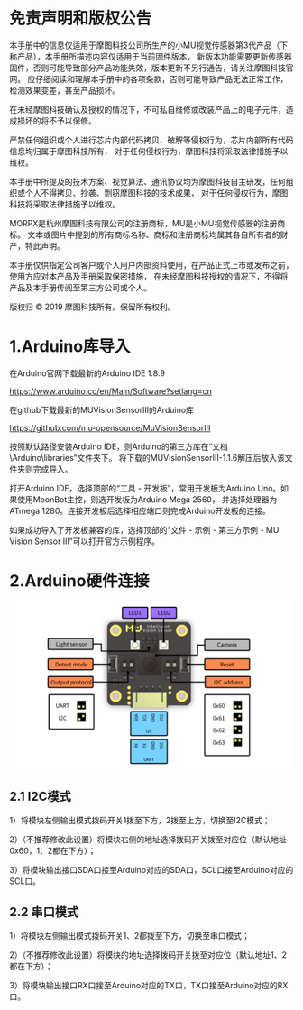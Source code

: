# 免责声明和版权公告

本手册中的信息仅适用于摩图科技公司所生产的小MU视觉传感器第3代产品（下称产品），本手册所描述内容仅适用于当前固件版本，
新版本功能需要更新传感器固件，否则可能导致部分产品功能失效，版本更新不另行通告，请关注摩图科技官网。
应仔细阅读和理解本手册中的各项条款，否则可能导致产品无法正常工作，检测效果变差，甚至产品损坏。

在未经摩图科技确认及授权的情况下，不可私自维修或改装产品上的电子元件，造成损坏的将不予以保修。

严禁任何组织或个人进行芯片内部代码拷贝、破解等侵权行为，芯片内部所有代码信息均归属于摩图科技所有，
对于任何侵权行为，摩图科技将采取法律措施予以维权。

本手册中所提及的技术方案、视觉算法、通讯协议均为摩图科技自主研发，任何组织或个人不得拷贝、抄袭、剽窃摩图科技的技术成果，
对于任何侵权行为，摩图科技将采取法律措施予以维权。

MORPX是杭州摩图科技有限公司的注册商标，MU是小MU视觉传感器的注册商标。
文本或图片中提到的所有商标名称、商标和注册商标均属其各自所有者的财产，特此声明。

本手册仅供指定公司客户或个人用户内部资料使用，在产品正式上市或发布之前，使用方应对本产品及手册采取保密措施，
在未经摩图科技授权的情况下，不得将产品及本手册传阅至第三方公司或个人。

版权归 © 2019 摩图科技所有。保留所有权利。

# 1.Arduino库导入
在Arduino官网下载最新的Arduino IDE 1.8.9

https://www.arduino.cc/en/Main/Software?setlang=cn

在github下载最新的MUVisionSensorIII的Arduino库

https://github.com/mu-opensource/MuVisionSensorIII

按照默认路径安装Arduino IDE，则Arduino的第三方库在“文档\Arduino\libraries”文件夹下。
将下载的MUVisionSensorIII-1.1.6解压后放入该文件夹则完成导入。

打开Arduino IDE，选择顶部的“工具 - 开发板”，常用开发板为Arduino Uno。如果使用MoonBot主控，则选开发板为Arduino Mega 2560，
并选择处理器为ATmega 1280。连接开发板后选择相应端口则完成Arduino开发板的连接。

如果成功导入了开发板兼容的库，选择顶部的“文件 - 示例 - 第三方示例 - MU Vision Sensor III”可以打开官方示例程序。

# 2.Arduino硬件连接

![](./images/MUVS3_pinout.png)

## 2.1 I2C模式

1）将模块左侧输出模式拨码开关1拨至下方，2拨至上方，切换至I2C模式；

2）（不推荐修改此设置）将模块右侧的地址选择拨码开关拨至对应位（默认地址0x60，1、2都在下方）；

3）将模块输出接口SDA口接至Arduino对应的SDA口，SCL口接至Arduino对应的SCL口。

## 2.2 串口模式

1）将模块左侧输出模式拨码开关1、2都拨至下方，切换至串口模式；

2）（不推荐修改此设置）将模块的地址选择拨码开关拨至对应位（默认地址1、2都在下方）；

3）将模块输出接口RX口接至Arduino对应的TX口，TX口接至Arduino对应的RX口。


